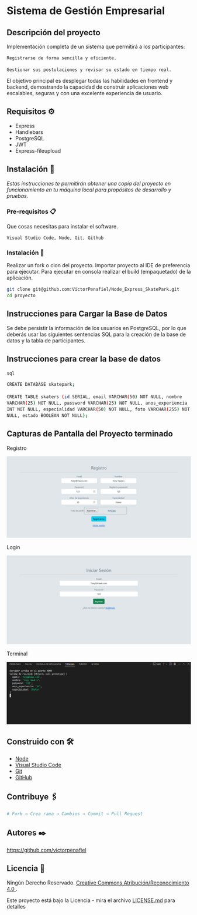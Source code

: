 # Sistema de Gestión Empresarial

## Descripción del proyecto
Implementación completa de un sistema que permitirá a los participantes:

    Registrarse de forma sencilla y eficiente.

    Gestionar sus postulaciones y revisar su estado en tiempo real.

El objetivo principal es desplegar todas las habilidades en frontend y backend, demostrando la capacidad de construir aplicaciones web escalables, seguras y con una excelente experiencia de usuario.

## Requisitos ⚙️
- Express
- Handlebars
- PostgreSQL
- JWT
- Express-fileupload

## Instalación 🚀

_Estas instrucciones te permitirán obtener una copia del proyecto en funcionamiento en tu máquina local para propósitos de desarrollo y pruebas._

### Pre-requisitos 📋

Que cosas necesitas para instalar el software.

```
Visual Studio Code, Node, Git, Github
```
### Instalación 🔧

Realizar un fork o clon del proyecto.
Importar proyecto al IDE de preferencia para ejecutar.
Para ejecutar en consola realizar el build (empaquetado) de la aplicación.

```bash
git clone git@github.com:VictorPenafiel/Node_Express_SkatePark.git
cd proyecto
```

## Instrucciones para Cargar la Base de Datos 

Se debe persistir la información de los usuarios en PostgreSQL, por lo que deberás usar las
siguientes sentencias SQL para la creación de la base de datos y la tabla de participantes.

## Instrucciones para crear la base de datos

```bash
sql
```

```bash
CREATE DATABASE skatepark;

CREATE TABLE skaters (id SERIAL, email VARCHAR(50) NOT NULL, nombre
VARCHAR(25) NOT NULL, password VARCHAR(25) NOT NULL, anos_experiencia
INT NOT NULL, especialidad VARCHAR(50) NOT NULL, foto VARCHAR(255) NOT
NULL, estado BOOLEAN NOT NULL);

```

## Capturas de Pantalla del Proyecto terminado
Registro

![Imagenes](public/uploads/Screenshot_1.png)

Login

![Imagenes](public/uploads/Screenshot_2.png)


Terminal

![Imagenes](public/uploads/Screenshot_3.png)

## Construido con 🛠️

* [Node](https://nodejs.org/es)
* [Visual Studio Code](https://code.visualstudio.com/)
* [Git](https://git-scm.com/)
* [GitHub](https://github.com/)

## Contribuye 🖇️

```bash
# Fork → Crea rama → Cambios → Commit → Pull Request
```

## Autores ✒️

https://github.com/victorpenafiel

## Licencia 📄

Ningún Derecho Reservado.  [Creative Commons Atribución/Reconocimiento 4.0 ](https://creativecommons.org/licenses/by/4.0/deed.es).

Este proyecto está bajo la Licencia - mira el archivo [LICENSE.md](LICENSE.md) para detalles